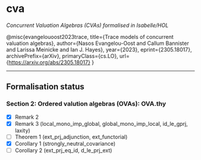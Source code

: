 # cva

_Concurrent Valuation Algebras (CVAs) formalised in Isabelle/HOL_

@misc{evangelouoost2023trace,
      title={Trace models of concurrent valuation algebras},
      author={Nasos Evangelou-Oost and Callum Bannister and Larissa Meinicke and Ian J. Hayes},
      year={2023},
      eprint={2305.18017},
      archivePrefix={arXiv},
      primaryClass={cs.LO},
      url={<https://arxiv.org/abs/2305.18017}>
}

---

## Formalisation status

### Section 2: Ordered valution algebras (OVAs): OVA.thy

- [x] Remark 2
- [x] Remark 3 (local_mono_imp_global, global_mono_imp_local, id_le_gprj, laxity)
- [ ] Theorem 1 (ext_prj_adjunction, ext_functorial)
- [x] Corollary 1 (strongly_neutral_covariance)
- [ ] Corollary 2 (ext_prj_eq_id, d_le_prj_ext)
